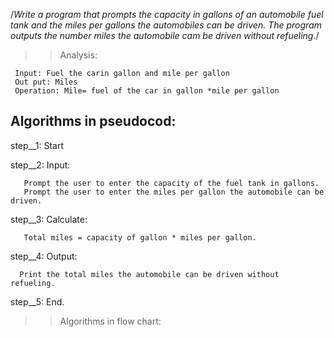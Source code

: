 /*Write a program that prompts the capacity in gallons of an automobile fuel tank and the miles per gallons
the automobiles can be driven. The program outputs the number miles the automobile cam be driven
without refueling.*/

>>Analysis:

     Input: Fuel the carin gallon and mile per gallon
     Out put: Miles
     Operation: Mile= fuel of the car in gallon *mile per gallon


## Algorithms in pseudocod:

step__1: Start

step__2: Input:

       Prompt the user to enter the capacity of the fuel tank in gallons.
       Prompt the user to enter the miles per gallon the automobile can be driven.

step__3: Calculate:
       
       Total miles = capacity of gallon * miles per gallon.

step__4: Output:
     
      Print the total miles the automobile can be driven without refueling.

step__5: End.

>>Algorithms in flow chart: 
